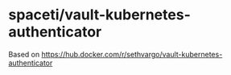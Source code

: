 # spaceti/vault-kubernetes-authenticator

Based on https://hub.docker.com/r/sethvargo/vault-kubernetes-authenticator
